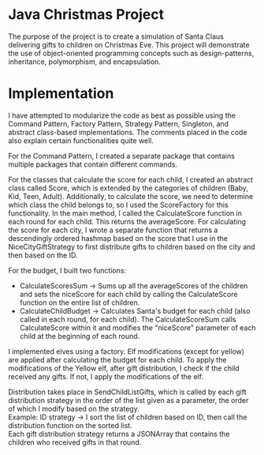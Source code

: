 # Java Christmas Project

The purpose of the project is to create a simulation of Santa Claus delivering gifts to children on Christmas Eve. This project will demonstrate the use of object-oriented programming concepts such as design-patterns, inheritance, polymorphism, and encapsulation.<br>

# Implementation 

I have attempted to modularize the code as best as possible using the Command Pattern, Factory Pattern, Strategy Pattern, Singleton, and abstract class-based implementations. The comments placed in the code also explain certain functionalities quite well.<br>

For the Command Pattern, I created a separate package that contains multiple packages that contain different commands.<br>

For the classes that calculate the score for each child, I created an abstract class called Score, which is extended by the categories of children (Baby, Kid, Teen, Adult). Additionally, to calculate the score, we need to determine which class the child belongs to, so I used the ScoreFactory for this functionality. In the main method, I called the CalculateScore function in each round for each child. This returns the averageScore. For calculating the score for each city, I wrote a separate function that returns a descendingly ordered hashmap based on the score that I use in the NiceCityGiftStrategy to first distribute gifts to children based on the city and then based on the ID.<br>

For the budget, I built two functions:<br>
- CalculateScoresSum -> Sums up all the averageScores of the children and sets the niceScore for each child by calling the CalculateScore function on the entire list of children.<br>
- CalculateChildBudget -> Calculates Santa's budget for each child (also called in each round, for each child). The CalculateScoreSum calls CalculateScore within it and modifies the "niceScore" parameter of each child at the beginning of each round.<br>

I implemented elves using a factory. Elf modifications (except for yellow) are applied after calculating the budget for each child. To apply the modifications of the Yellow elf, after gift distribution, I check if the child received any gifts. If not, I apply the modifications of the elf.<br>

Distribution takes place in SendChildListGifts, which is called by each gift distribution strategy in the order of the list given as a parameter, the order of which I modify based on the strategy. <br>
Example: ID strategy -> I sort the list of children based on ID, then call the distribution function on the sorted list.<br>
Each gift distribution strategy returns a JSONArray that contains the children who received gifts in that round.<br>
